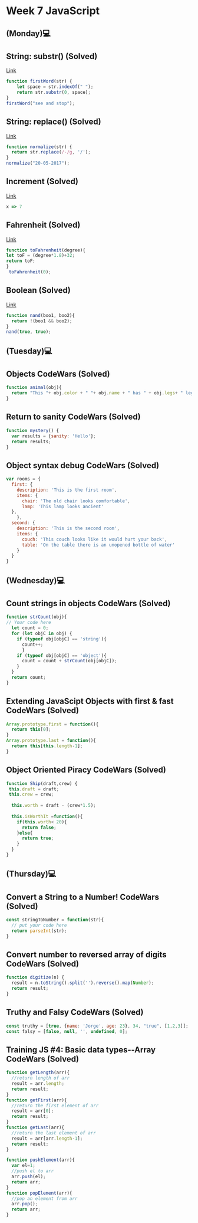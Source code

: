 # Week 7 JavaScript
## (Monday)💻
## String: substr() (Solved)
[Link](https://www.jshero.net/en/koans/stringsubstr.html)

```javascript
function firstWord(str) {
	let space = str.indexOf(" ");  
	return str.substr(0, space);
}
firstWord("see and stop");
```

## String: replace() (Solved)
[Link](https://www.jshero.net/en/koans/replace.html)

```javascript
function normalize(str) {
  return str.replace(/-/g, '/');
}
normalize("20-05-2017");
```

## Increment (Solved)
[Link](https://www.jshero.net/en/koans/increment.html)

```javascript
x => 7
```

## Fahrenheit (Solved)
[Link](https://www.jshero.net/en/koans/fahrenheit.html)

```javascript
function toFahrenheit(degree){
let toF = (degree*1.8)+32;
return toF;
}
 toFahrenheit(0);
```

## Boolean (Solved)
[Link](https://www.jshero.net/en/koans/bool.html)

```javascript
function nand(boo1, boo2){
  return !(boo1 && boo2);
}
nand(true, true);
```
## (Tuesday)💻
## Objects CodeWars (Solved)
```javascript
function animal(obj){
  return "This "+ obj.color + " "+ obj.name + " has " + obj.legs+ " legs.";
}
```

## Return to sanity CodeWars (Solved)
```javascript
function mystery() {
  var results = {sanity: 'Hello'};
  return results;
}
```
## Object syntax debug CodeWars (Solved)
```javascript
var rooms = {
  first: {
    description: 'This is the first room',
    items: {
      chair: 'The old chair looks comfortable',
      lamp: 'This lamp looks ancient'
  },
    },
  second: {
    description: 'This is the second room',
    items: {
      couch: 'This couch looks like it would hurt your back',
      table: 'On the table there is an unopened bottle of water'
    }
  }
}
```
## (Wednesday)💻
## Count strings in objects CodeWars (Solved)
```javascript
function strCount(obj){
// Your code here
  let count = 0;
  for (let objC in obj) {
    if (typeof obj[objC] == 'string'){
      count++;
      }
    if (typeof obj[objC] == 'object'){
      count = count + strCount(obj[objC]);
    } 
  }
  return count;
}
```
## Extending JavaScipt Objects with first & fast CodeWars (Solved)
```javascript
Array.prototype.first = function(){
  return this[0];
}
Array.prototype.last = function(){
  return this[this.length-1];
}
```
## Object Oriented Piracy CodeWars (Solved)
```javascript
function Ship(draft,crew) {
 this.draft = draft;
 this.crew = crew;
  
  this.worth = draft - (crew*1.5);
  
  this.isWorthIt =function(){
    if(this.worth< 20){
      return false;
    }else{
      return true;
    }
  }
}
```
## (Thursday)💻
## Convert a String to a Number! CodeWars (Solved)
```javascript
const stringToNumber = function(str){
  // put your code here
  return parseInt(str);
}
```
## Convert number to reversed array of digits CodeWars (Solved)
```javascript
function digitize(n) {
  result = n.toString().split('').reverse().map(Number);
  return result;
}
```
## Truthy and Falsy CodeWars (Solved)
```javascript
const truthy = [true, {name: 'Jorge', age: 23}, 34, "true", [1,2,3]];
const falsy = [false, null, '', undefined, 0];
```
## Training JS #4: Basic data types--Array CodeWars (Solved)
```javascript
function getLength(arr){
  //return length of arr
  result = arr.length;
  return result;
}
function getFirst(arr){
  //return the first element of arr
  result = arr[0];
  return result;
}
function getLast(arr){
  //return the last element of arr
  result = arr[arr.length-1];
  return result;
}

function pushElement(arr){
  var el=1;
  //push el to arr
  arr.push(el);
  return arr;
}
function popElement(arr){
  //pop an element from arr
  arr.pop();
  return arr;
}
```
